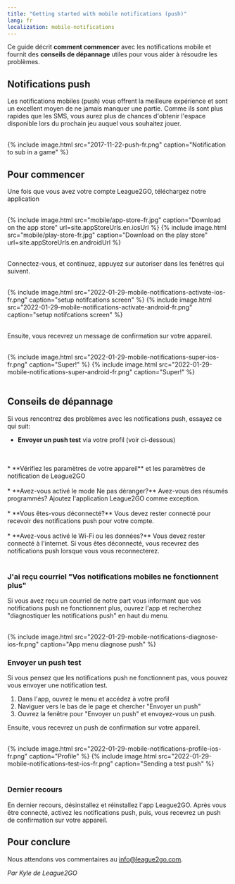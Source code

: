 ```yaml
---
title: "Getting started with mobile notifications (push)"
lang: fr
localization: mobile-notifications
---
```


Ce guide décrit **comment commencer** avec les notifications mobile et fournit des **conseils de dépannage** utiles pour vous aider à résoudre les problèmes.

## Notifications push

Les notifications mobiles (push) vous offrent la meilleure expérience et sont un excellent moyen de ne jamais manquer une partie. Comme ils sont plus rapides que les SMS, vous aurez plus de chances d'obtenir l'espace disponible lors du prochain jeu auquel vous souhaitez jouer.

<br/>
{% include image.html src="2017-11-22-push-fr.png" caption="Notification to sub in a game" %}
<br/>

## Pour commencer

Une fois que vous avez votre compte League2GO, téléchargez notre application

<br/>
<div class="image-container-row">
{% include image.html src="mobile/app-store-fr.jpg" caption="Download on the app store" url=site.appStoreUrls.en.iosUrl %}
{% include image.html src="mobile/play-store-fr.jpg" caption="Download on the play store" url=site.appStoreUrls.en.androidUrl %}
</div>
<br/>

Connectez-vous, et continuez, appuyez sur autoriser dans les fenêtres qui suivent.

<br/>
<div class="image-container-row">
{% include image.html src="2022-01-29-mobile-notifications-activate-ios-fr.png" caption="setup notifcations screen" %}
{% include image.html src="2022-01-29-mobile-notifications-activate-android-fr.png" caption="setup notifcations screen" %}
</div>
<br/>

Ensuite, vous recevrez un message de confirmation sur votre appareil.

<br/>
<div class="image-container-row">
{% include image.html src="2022-01-29-mobile-notifications-super-ios-fr.png" caption="Super!" %}
{% include image.html src="2022-01-29-mobile-notifications-super-android-fr.png" caption="Super!" %}
</div>
<br/>

## Conseils de dépannage

Si vous rencontrez des problèmes avec les notifications push, essayez ce qui suit:

* **Envoyer un push test** via votre profil (voir ci-dessous)
<br/>
<br/>
* **Vérifiez les paramètres de votre appareil** et les paramètres de notification de League2GO
<br/>
<br/>
* **Avez-vous activé le mode Ne pas déranger?** Avez-vous des résumés programmés? Ajoutez l'application League2GO comme exception.
<br/>
<br/>
* **Vous êtes-vous déconnecté?** Vous devez rester connecté pour recevoir des notifications push pour votre compte.
<br/>
<br/>
* **Avez-vous activé le Wi-Fi ou les données?** Vous devez rester connecté à l'internet. Si vous êtes déconnecté, vous recevrez des notifications push lorsque vous vous reconnecterez.
<br/>
<br/>

### J'ai reçu courriel "Vos notifications mobiles ne fonctionnent plus"

Si vous avez reçu un courriel de notre part vous informant que vos notifications push ne fonctionnent plus, ouvrez l'app et recherchez "diagnostiquer les notifications push" en haut du menu.

<br/>
{% include image.html src="2022-01-29-mobile-notifications-diagnose-ios-fr.png" caption="App menu diagnose push" %}
<br/>

### Envoyer un push test

Si vous pensez que les notifications push ne fonctionnent pas, vous pouvez vous envoyer une notification test.

1. Dans l'app, ouvrez le menu et accédez à votre profil
2. Naviguer vers le bas de le page et chercher "Envoyer un push"
3. Ouvrez la fenêtre pour "Envoyer un push" et envoyez-vous un push.

Ensuite, vous recevrez un push de confirmation sur votre appareil.

<br/>
<div class="image-container-row">
{% include image.html src="2022-01-29-mobile-notifications-profile-ios-fr.png" caption="Profile" %}
{% include image.html src="2022-01-29-mobile-notifications-test-ios-fr.png" caption="Sending a test push" %}
</div>
<br/>

### Dernier recours

En dernier recours, désinstallez et réinstallez l'app League2GO. Après vous être connecté, activez les notifications push, puis, vous recevrez un push de confirmation sur votre appareil.

## Pour conclure

Nous attendons vos commentaires au [info@league2go.com](mailto:info@league2go.com).

_Par Kyle de League2GO_
